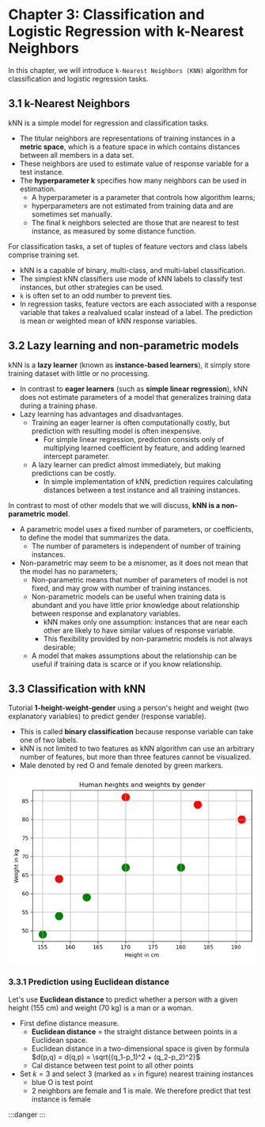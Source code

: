 # Chapter 3: Classification and Logistic Regression with k-Nearest Neighbors


In this chapter, we will introduce `k-Nearest Neighbors (KNN)` algorithm for classification and logistic regression tasks.


## 3.1 k-Nearest Neighbors

kNN is a simple model for regression and classification tasks.
- The titular neighbors are representations of training instances in a **metric space**, which is a feature space in which contains distances between all members in a data set.
- These neighbors are used to estimate value of response variable for a test instance.
- The **hyperparameter k** specifies how many neighbors can be used in estimation.
	- A hyperparameter is a parameter that controls how algorithm learns;
	- hyperparameters are not estimated from training data and are sometimes set manually.
	- The final k neighbors selected are those that are nearest to test instance, as measured by some distance function.

For classification tasks, a set of tuples of feature vectors and class labels comprise training set.
- kNN is a capable of binary, multi-class, and multi-label classification.
- The simplest kNN classifiers use mode of kNN labels to classify test instances, but other strategies can be used.
- `k` is often set to an odd number to prevent ties.
- In regression tasks, feature vectors are each associated with a response variable that takes a realvalued scalar instead of a label. The prediction is mean or weighted mean of kNN response variables.


## 3.2 Lazy learning and non-parametric models

kNN is a **lazy learner** (known as **instance-based learners**), it simply store training dataset with little or no processing.
- In contrast to **eager learners** (such as **simple linear regression**), kNN does not estimate parameters of a model that generalizes training data during a training phase.
- Lazy learning has advantages and disadvantages.
	- Training an eager learner is often computationally costly, but prediction with resulting model is often inexpensive.
		- For simple linear regression, prediction consists only of multiplying learned coefficient by feature, and adding learned intercept parameter.
	- A lazy learner can predict almost immediately, but making predictions can be costly.
		- In simple implementation of kNN, prediction requires calculating distances between a test instance and all training instances.

In contrast to most of other models that we will discuss, **kNN is a non-parametric model**.
- A parametric model uses a fixed number of parameters, or coefficients, to define the model that summarizes the data.
	- The number of parameters is independent of number of training instances.
- Non-parametric may seem to be a misnomer, as it does not mean that the model has no parameters;
	- Non-parametric means that number of parameters of model is not fixed, and may grow with number of training instances.
	- Non-parametric models can be useful when training data is abundant and you have little prior knowledge about relationship between response and explanatory variables.
		- kNN makes only one assumption: instances that are near each other are likely to have similar values of response variable.
		- This flexibility provided by non-parametric models is not always desirable;
	- A model that makes assumptions about the relationship can be useful if training data is scarce or if you know relationship.


## 3.3 Classification with kNN

Tutorial **1-height-weight-gender** using a person's height and weight (two explanatory variables) to predict gender (response variable).
- This is called **binary classification** because response variable can take one of two labels.
- kNN is not limited to two features as kNN algorithm can use an arbitrary number of features, but more than three features cannot be visualized.
- Male denoted by red O and female denoted by green markers.

![](1-height-weight-gender-plot.png)


### 3.3.1 Prediction using Euclidean distance

Let's use **Euclidean distance** to predict whether a person with a given height (155 cm) and weight (70 kg) is a man or a woman. 
- First define distance measure.
	- **Euclidean distance** = the straight distance between points in a Euclidean space. 
	- Euclidean distance in a two-dimensional space is given by formula $d(p,q) = d(q,p) = \sqrt{(q_1-p_1)^2 + (q_2-p_2)^2}$
	- Cal distance between test point to all other points
- Set $k=3$ and select 3 (marked as `x` in figure) nearest training instances
	- blue O is test point
	- 2 neighbors are female and 1 is male. We therefore predict that test instance is female







:::danger
:::
